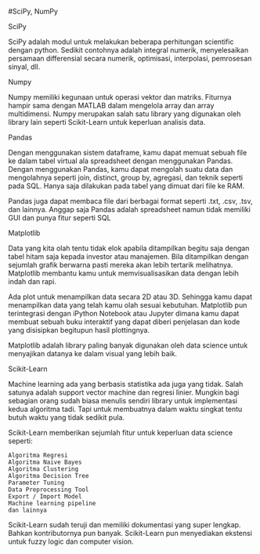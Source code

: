 #SciPy, NumPy

SciPy

SciPy adalah modul untuk melakukan beberapa perhitungan scientific dengan python. 
Sedikit contohnya adalah integral numerik, menyelesaikan persamaan differensial 
secara numerik, optimisasi, interpolasi, pemrosesan sinyal, dll. 

Numpy

Numpy memiliki kegunaan untuk operasi vektor dan matriks. 
Fiturnya hampir sama dengan MATLAB dalam mengelola array dan array multidimensi. 
Numpy merupakan salah satu library yang digunakan oleh library lain seperti Scikit-Learn untuk keperluan analisis data.

Pandas

Dengan menggunakan sistem dataframe, kamu dapat memuat sebuah file ke dalam tabel 
virtual ala spreadsheet dengan menggunakan Pandas. Dengan menggunakan Pandas, 
kamu dapat mengolah suatu data dan mengolahnya seperti join, distinct, group by, agregasi, 
dan teknik seperti pada SQL. Hanya saja dilakukan pada tabel yang dimuat dari file ke RAM.

Pandas juga dapat membaca file dari berbagai format seperti .txt, .csv, .tsv, dan lainnya. 
Anggap saja Pandas adalah spreadsheet namun tidak memiliki GUI dan punya fitur seperti SQL 

Matplotlib

Data yang kita olah tentu tidak elok apabila ditampilkan begitu saja dengan tabel 
hitam saja kepada investor atau manajemen. Bila ditampilkan dengan sejumlah grafik 
berwarna pasti mereka akan lebih tertarik melihatnya. Matplotlib membantu kamu 
untuk memvisualisasikan data dengan lebih indah dan rapi.

Ada plot untuk menampilkan data secara 2D atau 3D. Sehingga kamu dapat menampilkan 
data yang telah kamu olah sesuai kebutuhan. Matplotlib pun terintegrasi dengan iPython 
Notebook atau Jupyter dimana kamu dapat membuat sebuah buku interaktif yang dapat diberi 
penjelasan dan kode yang disisipkan begitupun hasil plottingnya.

Matplotlib adalah library paling banyak digunakan oleh data science untuk menyajikan datanya ke dalam visual yang lebih baik.

Scikit-Learn

Machine learning ada yang berbasis statistika ada juga yang tidak. 
Salah satunya adalah support vector machine dan regresi linier. 
Mungkin bagi sebagian orang sudah biasa menulis sendiri library untuk implementasi kedua algoritma tadi. 
Tapi untuk membuatnya dalam waktu singkat tentu butuh waktu yang tidak sedikit pula.

Scikit-Learn memberikan sejumlah fitur untuk keperluan data science seperti:

    Algoritma Regresi
    Algoritma Naive Bayes
    Algoritma Clustering
    Algoritma Decision Tree
    Parameter Tuning
    Data Preprocessing Tool
    Export / Import Model
    Machine learning pipeline
    dan lainnya

Scikit-Learn sudah teruji dan memiliki dokumentasi yang super lengkap. 
Bahkan kontributornya pun banyak. Scikit-Learn pun menyediakan ekstensi untuk fuzzy logic dan computer vision.




